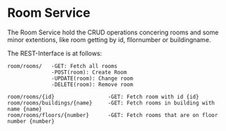 Room Service
==============

The Room Service hold the CRUD operations concering rooms and some minor extentions, like room getting by id, fllornumber or buildingname.

The REST-Interface is at follows:

    room/rooms/   -GET: Fetch all rooms
	    		  -POST(room): Create Room
				  -UPDATE(room): Change room
				  -DELETE(room): Remove room
				  
    room/rooms/{id}   				-GET: Fetch room with id {id}
	room/rooms/buildings/{name}		-GET: Fetch rooms in building with name {name}
	room/rooms/floors/{number}		-GET: Fetch rooms that are on floor number {number}
